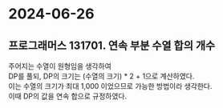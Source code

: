 # 2024-06-26

## 프로그래머스 131701. 연속 부분 수열 합의 개수
주어지는 수열이 원형임을 생각하여<br>
DP를 풀되, DP의 크기는 (수열의 크기) * 2 + 1으로 계산하였다.<br>
이는 수열의 크기가 최대 1,000 이었으므로 가능한 방법이라 생각한다.<br>
이때 DP의 값을 연속 합으로 규정하였다.<br>
